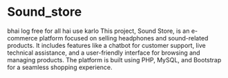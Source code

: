 # Sound_store
bhai log free for all hai use karlo 
This project, Sound Store, is an e-commerce platform focused on selling headphones and sound-related products. It includes features like a chatbot for customer support, live technical assistance, and a user-friendly interface for browsing and managing products. The platform is built using PHP, MySQL, and Bootstrap for a seamless shopping experience.
